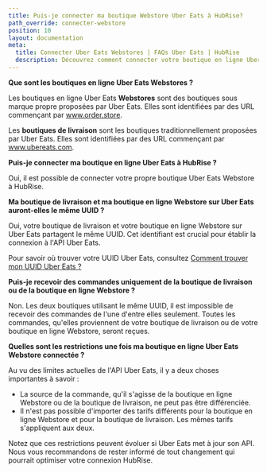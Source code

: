 ```yaml
---
title: Puis-je connecter ma boutique Webstore Uber Eats à HubRise?
path_override: connecter-webstore
position: 10
layout: documentation
meta:
  title: Connecter Uber Eats Webstores | FAQs Uber Eats | HubRise
  description: Découvrez comment connecter votre boutique en ligne Uber Eats à HubRise, le concept d'identifiant de boutique partagé, et les limites actuelles de l'API pour la différenciation et la tarification. Restez informé des dernières modifications de l'API Uber Eats.
---
```


**Que sont les boutiques en ligne Uber Eats Webstores ?**

Les boutiques en ligne Uber Eats **Webstores** sont des boutiques sous marque propre proposées par Uber Eats. Elles sont identifiées par des URL commençant par www.order.store.

Les **boutiques de livraison** sont les boutiques traditionnellement proposées par Uber Eats. Elles sont identifiées par des URL commençant par www.ubereats.com.

**Puis-je connecter ma boutique en ligne Uber Eats à HubRise ?**

Oui, il est possible de connecter votre propre boutique Uber Eats Webstore à HubRise.

**Ma boutique de livraison et ma boutique en ligne Webstore sur Uber Eats auront-elles le même UUID ?**

Oui, votre boutique de livraison et votre boutique en ligne Webstore sur Uber Eats partagent le même UUID. Cet identifiant est crucial pour établir la connexion à l'API Uber Eats.

Pour savoir où trouver votre UUID Uber Eats, consultez [Comment trouver mon UUID Uber Eats ?](/apps/uber-eats/faqs/find-uber-eats-uuid)

**Puis-je recevoir des commandes uniquement de la boutique de livraison ou de la boutique en ligne Webstore ?**

Non. Les deux boutiques utilisant le même UUID, il est impossible de recevoir des commandes de l'une d'entre elles seulement. Toutes les commandes, qu'elles proviennent de votre boutique de livraison ou de votre boutique en ligne Webstore, seront reçues.

**Quelles sont les restrictions une fois ma boutique en ligne Uber Eats Webstore connectée ?**

Au vu des limites actuelles de l'API Uber Eats, il y a deux choses importantes à savoir :

- La source de la commande, qu'il s'agisse de la boutique en ligne Webstore ou de la boutique de livraison, ne peut pas être différenciée.
- Il n'est pas possible d'importer des tarifs différents pour la boutique en ligne Webstore et pour la boutique de livraison. Les mêmes tarifs s'appliquent aux deux.

Notez que ces restrictions peuvent évoluer si Uber Eats met à jour son API. Nous vous recommandons de rester informé de tout changement qui pourrait optimiser votre connexion HubRise.
